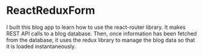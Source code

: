 # ReactReduxForm

I built this blog app to learn how to use the react-router library. It makes REST API calls to a blog database. Then, once information has been fetched from the database, it uses the redux library to manage the blog data so that it is loaded instantaneously. 
